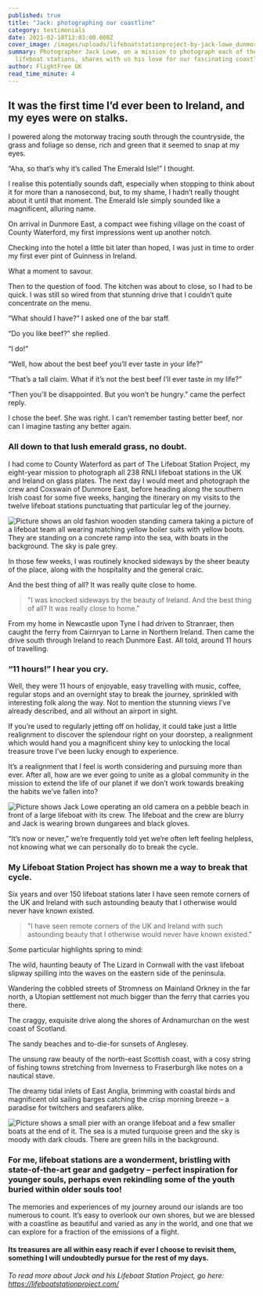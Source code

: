 ```yaml
---
published: true
title: "Jack: photographing our coastline"
category: testimonials
date: 2021-02-10T13:03:00.000Z
cover_image: /images/uploads/lifeboatstationproject-by-jack-lowe_dunmore-east_crew_2017-09-06-scaled-e1612624325322.jpg
summary: Photographer Jack Lowe, on a mission to photograph each of the UK’s 238
  lifeboat stations, shares with us his love for our fascinating coastline.
author: FlightFree UK
read_time_minute: 4
---
```

## It was the first time I’d ever been to Ireland, and my eyes were on stalks.

 I powered along the motorway tracing south through the countryside, the grass and foliage so dense, rich and green that it seemed to snap at my eyes. 

“Aha, so that’s why it’s called The Emerald Isle!” I thought.

I realise this potentially sounds daft, especially when stopping to think about it for more than a nanosecond, but, to my shame, I hadn’t really thought about it until that moment. The Emerald Isle simply sounded like a magnificent, alluring name. 

On arrival in Dunmore East, a compact wee fishing village on the coast of County Waterford, my first impressions went up another notch. 

Checking into the hotel a little bit later than hoped, I was just in time to order my first ever pint of Guinness in Ireland. 

What a moment to savour. 

Then to the question of food. The kitchen was about to close, so I had to be quick. I was still so wired from that stunning drive that I couldn’t quite concentrate on the menu. 

“What should I have?” I asked one of the bar staff. 

“Do you like beef?” she replied. 

“I do!” 

“Well, how about the best beef you’ll ever taste in your life?” 

“That’s a tall claim. What if it’s not the best beef I’ll ever taste in my life?” 

“Then you’ll be disappointed. But you won’t be hungry.” came the perfect reply. 

I chose the beef. She was right. I can’t remember tasting better beef, nor can I imagine tasting any better again. 

### All down to that lush emerald grass, no doubt. 

I had come to County Waterford as part of The Lifeboat Station Project, my eight-year mission to photograph all 238 RNLI lifeboat stations in the UK and Ireland on glass plates. The next day I would meet and photograph the crew and Coxswain of Dunmore East, before heading along the southern Irish coast for some five weeks, hanging the itinerary on my visits to the twelve lifeboat stations punctuating that particular leg of the journey. 

![Picture shows an old fashion wooden standing camera taking a picture of a lifeboat team all wearing matching yellow boiler suits with yellow boots. They are standing on a concrete ramp into the sea, with boats in the background. The sky is pale grey.](/images/uploads/lifeboatstationproject-by-jack-lowe_dunmore-east_crew_2017-09-06-scaled-e1612624325322.jpg "The crew of Dunmore East lifeboat station in County Waterford, Ireland")

In those few weeks, I was routinely knocked sideways by the sheer beauty of the place, along with the hospitality and the general craic. 

And the best thing of all? It was really quite close to home.

> "I was knocked sideways by the beauty of Ireland. And the best thing of all? It was really close to home."

From my home in Newcastle upon Tyne I had driven to Stranraer, then caught the ferry from Cairnryan to Larne in Northern Ireland. Then came the drive south through Ireland to reach Dunmore East. All told, around 11 hours of travelling. 

### “11 hours!” I hear you cry. 

Well, they were 11 hours of enjoyable, easy travelling with music, coffee, regular stops and an overnight stay to break the journey, sprinkled with interesting folk along the way. Not to mention the stunning views I’ve already described, and all without an airport in sight. 

If you’re used to regularly jetting off on holiday, it could take just a little realignment to discover the splendour right on your doorstep, a realignment which would hand you a magnificent shiny key to unlocking the local treasure trove I’ve been lucky enough to experience. 

It’s a realignment that I feel is worth considering and pursuing more than ever. After all, how are we ever going to unite as a global community in the mission to extend the life of our planet if we don’t work towards breaking the habits we’ve fallen into? 

![Picture shows Jack Lowe operating an old camera on a pebble beach in front of a large lifeboat with its crew. The lifeboat and the crew are blurry and Jack is wearing brown dungarees and black gloves. ](/images/uploads/lsp_dungeness-pic-of-jack-lowe-by-john-chennells-.jpg "Jack Lowe at Dungeness lifeboat station (Credit: John Chennells)")

“It’s now or never,” we’re frequently told yet we’re often left feeling helpless, not knowing what we can personally do to break the cycle.

### My Lifeboat Station Project has shown me a way to break that cycle.

Six years and over 150 lifeboat stations later I have seen remote corners of the UK and Ireland with such astounding beauty that I otherwise would never have known existed. 

> "I have seen remote corners of the UK and Ireland with such astounding beauty that I otherwise would never have known existed."

Some particular highlights spring to mind: 

The wild, haunting beauty of The Lizard in Cornwall with the vast lifeboat slipway spilling into the waves on the eastern side of the peninsula.

Wandering the cobbled streets of Stromness on Mainland Orkney in the far north, a Utopian settlement not much bigger than the ferry that carries you there.

The craggy, exquisite drive along the shores of Ardnamurchan on the west coast of Scotland. 

The sandy beaches and to-die-for sunsets of Anglesey.

The unsung raw beauty of the north-east Scottish coast, with a cosy string of fishing towns stretching from Inverness to Fraserburgh like notes on a nautical stave. 

The dreamy tidal inlets of East Anglia, brimming with coastal birds and magnificent old sailing barges catching the crisp morning breeze – a paradise for twitchers and seafarers alike. 

![Picture shows a small pier with an orange lifeboat and a few smaller boats at the end of it. The sea is a muted turquoise green and the sky is moody with dark clouds. There are green hills in the background. ](/images/uploads/lifeboatstationproject-by_jacklowe_salcombe_lifeboat_2020-03-05-scaled-e1608399283478.jpg "The lifeboat at Salcombe, Devon")

### For me, lifeboat stations are a wonderment, bristling with state-of-the-art gear and gadgetry – perfect inspiration for younger souls, perhaps even rekindling some of the youth buried within older souls too! 

The memories and experiences of my journey around our islands are too numerous to count. It’s easy to overlook our own shores, but we are blessed with a coastline as beautiful and varied as any in the world, and one that we can explore for a fraction of the emissions of a flight.

#### Its treasures are all within easy reach if ever I choose to revisit them, something I will undoubtedly pursue for the rest of my days. 

*To read more about Jack and his Lifeboat Station Project, go here:  <https://lifeboatstationproject.com/>*